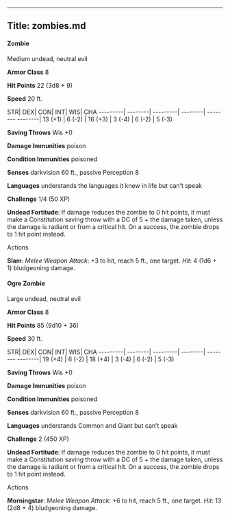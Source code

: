 -------------------------
Title: zombies.md
-------------------------


#### Zombie

Medium undead, neutral evil

**Armor Class** 8

**Hit Points** 22 (3d8 + 9)

**Speed** 20 ft.

  STR|       DEX|      CON|       INT|      WIS|      CHA
  ---------| --------| ---------| --------| -------- --------|
   13 (+1)   | 6 (-2)   | 16 (+3)   | 3 (-4)   | 6 (-2)   | 5 (-3)

**Saving Throws** Wis +0

**Damage Immunities** poison

**Condition Immunities** poisoned

**Senses** darkvision 60 ft., passive Perception 8

**Languages** understands the languages it knew in life but can’t speak

**Challenge** 1/4 (50 XP)


**Undead Fortitude**: If damage reduces the zombie to 0 hit points,
    it must make a Constitution saving throw with a DC of 5 + the damage
    taken, unless the damage is radiant or from a critical hit. On a
    success, the zombie drops to 1 hit point instead.


Actions

**Slam**: *Melee Weapon Attack*: +3 to hit, reach 5 ft., one target.
    *Hit*: 4 (1d6 + 1) bludgeoning damage.

#### Ogre Zombie

Large undead, neutral evil

**Armor Class** 8

**Hit Points** 85 (9d10 + 36)

**Speed** 30 ft.

  STR|       DEX|      CON|       INT|      WIS|      CHA
  ---------| --------| ---------| --------| -------- --------|
   19 (+4)   | 6 (-2)   | 18 (+4)   | 3 (-4)   | 6 (-2)   | 5 (-3)

**Saving Throws** Wis +0

**Damage Immunities** poison

**Condition Immunities** poisoned

**Senses** darkvision 60 ft., passive Perception 8

**Languages** understands Common and Giant but can’t speak

**Challenge** 2 (450 XP)


**Undead Fortitude**: If damage reduces the zombie to 0 hit points,
    it must make a Constitution saving throw with a DC of 5 + the damage
    taken, unless the damage is radiant or from a critical hit. On a
    success, the zombie drops to 1 hit point instead.


Actions

**Morningstar**: *Melee Weapon Attack*: +6 to hit, reach 5 ft.,
    one target. *Hit*: 13 (2d8 + 4) bludgeoning damage.
